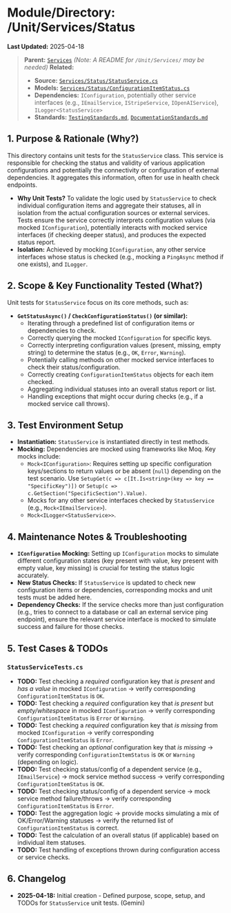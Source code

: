 # Module/Directory: /Unit/Services/Status

**Last Updated:** 2025-04-18

> **Parent:** [`Services`](../README.md)
> *(Note: A README for `/Unit/Services/` may be needed)*
> **Related:**
> * **Source:** [`Services/Status/StatusService.cs`](../../../../api-server/Services/Status/StatusService.cs)
> * **Models:** [`Services/Status/ConfigurationItemStatus.cs`](../../../../api-server/Services/Status/ConfigurationItemStatus.cs)
> * **Dependencies:** `IConfiguration`, potentially other service interfaces (e.g., `IEmailService`, `IStripeService`, `IOpenAIService`), `ILogger<StatusService>`
> * **Standards:** [`TestingStandards.md`](../../../../Docs/Standards/TestingStandards.md), [`DocumentationStandards.md`](../../../../Docs/Development/DocumentationStandards.md)

## 1. Purpose & Rationale (Why?)

This directory contains unit tests for the `StatusService` class. This service is responsible for checking the status and validity of various application configurations and potentially the connectivity or configuration of external dependencies. It aggregates this information, often for use in health check endpoints.

* **Why Unit Tests?** To validate the logic used by `StatusService` to check individual configuration items and aggregate their statuses, all in isolation from the actual configuration sources or external services. Tests ensure the service correctly interprets configuration values (via mocked `IConfiguration`), potentially interacts with mocked service interfaces (if checking deeper status), and produces the expected status report.
* **Isolation:** Achieved by mocking `IConfiguration`, any other service interfaces whose status is checked (e.g., mocking a `PingAsync` method if one exists), and `ILogger`.

## 2. Scope & Key Functionality Tested (What?)

Unit tests for `StatusService` focus on its core methods, such as:

* **`GetStatusAsync()` / `CheckConfigurationStatus()` (or similar):**
    * Iterating through a predefined list of configuration items or dependencies to check.
    * Correctly querying the mocked `IConfiguration` for specific keys.
    * Correctly interpreting configuration values (present, missing, empty string) to determine the status (e.g., `OK`, `Error`, `Warning`).
    * Potentially calling methods on other mocked service interfaces to check their status/configuration.
    * Correctly creating `ConfigurationItemStatus` objects for each item checked.
    * Aggregating individual statuses into an overall status report or list.
    * Handling exceptions that might occur during checks (e.g., if a mocked service call throws).

## 3. Test Environment Setup

* **Instantiation:** `StatusService` is instantiated directly in test methods.
* **Mocking:** Dependencies are mocked using frameworks like Moq. Key mocks include:
    * `Mock<IConfiguration>`: Requires setting up specific configuration keys/sections to return values or be absent (`null`) depending on the test scenario. Use `SetupGet(c => c[It.Is<string>(key => key == "SpecificKey")])` or `Setup(c => c.GetSection("SpecificSection").Value)`.
    * Mocks for any other service interfaces checked by `StatusService` (e.g., `Mock<IEmailService>`).
    * `Mock<ILogger<StatusService>>`.

## 4. Maintenance Notes & Troubleshooting

* **`IConfiguration` Mocking:** Setting up `IConfiguration` mocks to simulate different configuration states (key present with value, key present with empty value, key missing) is crucial for testing the status logic accurately.
* **New Status Checks:** If `StatusService` is updated to check new configuration items or dependencies, corresponding mocks and unit tests must be added here.
* **Dependency Checks:** If the service checks more than just configuration (e.g., tries to connect to a database or call an external service ping endpoint), ensure the relevant service interface is mocked to simulate success and failure for those checks.

## 5. Test Cases & TODOs

### `StatusServiceTests.cs`
* **TODO:** Test checking a *required* configuration key that *is present* and *has a value* in mocked `IConfiguration` -> verify corresponding `ConfigurationItemStatus` is `OK`.
* **TODO:** Test checking a *required* configuration key that *is present* but *empty/whitespace* in mocked `IConfiguration` -> verify corresponding `ConfigurationItemStatus` is `Error` or `Warning`.
* **TODO:** Test checking a *required* configuration key that *is missing* from mocked `IConfiguration` -> verify corresponding `ConfigurationItemStatus` is `Error`.
* **TODO:** Test checking an *optional* configuration key that *is missing* -> verify corresponding `ConfigurationItemStatus` is `OK` or `Warning` (depending on logic).
* **TODO:** Test checking status/config of a dependent service (e.g., `IEmailService`) -> mock service method success -> verify corresponding `ConfigurationItemStatus` is `OK`.
* **TODO:** Test checking status/config of a dependent service -> mock service method failure/throws -> verify corresponding `ConfigurationItemStatus` is `Error`.
* **TODO:** Test the aggregation logic -> provide mocks simulating a mix of OK/Error/Warning statuses -> verify the returned list of `ConfigurationItemStatus` is correct.
* **TODO:** Test the calculation of an overall status (if applicable) based on individual item statuses.
* **TODO:** Test handling of exceptions thrown during configuration access or service checks.

## 6. Changelog

* **2025-04-18:** Initial creation - Defined purpose, scope, setup, and TODOs for `StatusService` unit tests. (Gemini)

